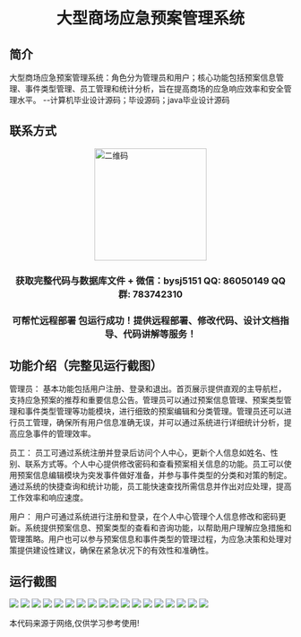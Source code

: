 <p><h1 align="center">大型商场应急预案管理系统</h1></p>

## 简介
大型商场应急预案管理系统：角色分为管理员和用户；核心功能包括预案信息管理、事件类型管理、员工管理和统计分析，旨在提高商场的应急响应效率和安全管理水平。    --计算机毕业设计源码；毕设源码；java毕业设计源码


## 联系方式
<img src="https://bs-1329754181.cos.ap-shanghai.myqcloud.com/wx.jpg" alt="二维码" style="display: block; margin: 0 auto;" width="200px">
<p><h3 align="center">获取完整代码与数据库文件 + 微信：bysj5151 QQ: 86050149 QQ群: 783742310</h3></p>
<p><h3 align="center">可帮忙远程部署 包运行成功！提供远程部署、修改代码、设计文档指导、代码讲解等服务！</h3></p>

## 功能介绍（完整见运行截图）
管理员： 基本功能包括用户注册、登录和退出。首页展示提供直观的主导航栏，支持应急预案的推荐和重要信息公告。管理员可以通过预案信息管理、预案类型管理和事件类型管理等功能模块，进行细致的预案编辑和分类管理。管理员还可以进行员工管理，确保所有用户信息准确无误，并可以通过系统进行详细统计分析，提高应急事件的管理效率。

员工： 员工可通过系统注册并登录后访问个人中心，更新个人信息如姓名、性别、联系方式等。个人中心提供修改密码和查看预案相关信息的功能。员工可以使用预案信息编辑模块为突发事件做好准备，并参与事件类型的分类和对策的制定。通过系统的快捷查询和统计功能，员工能快速查找所需信息并作出对应处理，提高工作效率和响应速度。

用户： 用户可通过系统进行注册和登录，在个人中心管理个人信息修改和密码更新。系统提供预案信息、预案类型的查看和咨询功能，以帮助用户理解应急措施和管理策略。用户也可以参与预案信息和事件类型的管理过程，为应急决策和处理对策提供建设性建议，确保在紧急状况下的有效性和准确性。


## 运行截图
![](https://bs-1329754181.cos.ap-shanghai.myqcloud.com/spring/LargeShoppingMallEmergencyPlanManagementSystem/img/001.jpg)
![](https://bs-1329754181.cos.ap-shanghai.myqcloud.com/spring/LargeShoppingMallEmergencyPlanManagementSystem/img/002.jpg)
![](https://bs-1329754181.cos.ap-shanghai.myqcloud.com/spring/LargeShoppingMallEmergencyPlanManagementSystem/img/003.jpg)
![](https://bs-1329754181.cos.ap-shanghai.myqcloud.com/spring/LargeShoppingMallEmergencyPlanManagementSystem/img/004.jpg)
![](https://bs-1329754181.cos.ap-shanghai.myqcloud.com/spring/LargeShoppingMallEmergencyPlanManagementSystem/img/005.jpg)
![](https://bs-1329754181.cos.ap-shanghai.myqcloud.com/spring/LargeShoppingMallEmergencyPlanManagementSystem/img/006.jpg)
![](https://bs-1329754181.cos.ap-shanghai.myqcloud.com/spring/LargeShoppingMallEmergencyPlanManagementSystem/img/007.jpg)
![](https://bs-1329754181.cos.ap-shanghai.myqcloud.com/spring/LargeShoppingMallEmergencyPlanManagementSystem/img/008.jpg)
![](https://bs-1329754181.cos.ap-shanghai.myqcloud.com/spring/LargeShoppingMallEmergencyPlanManagementSystem/img/009.jpg)
![](https://bs-1329754181.cos.ap-shanghai.myqcloud.com/spring/LargeShoppingMallEmergencyPlanManagementSystem/img/010.jpg)
![](https://bs-1329754181.cos.ap-shanghai.myqcloud.com/spring/LargeShoppingMallEmergencyPlanManagementSystem/img/011.jpg)
![](https://bs-1329754181.cos.ap-shanghai.myqcloud.com/spring/LargeShoppingMallEmergencyPlanManagementSystem/img/012.jpg)
![](https://bs-1329754181.cos.ap-shanghai.myqcloud.com/spring/LargeShoppingMallEmergencyPlanManagementSystem/img/013.jpg)
![](https://bs-1329754181.cos.ap-shanghai.myqcloud.com/spring/LargeShoppingMallEmergencyPlanManagementSystem/img/014.jpg)
![](https://bs-1329754181.cos.ap-shanghai.myqcloud.com/spring/LargeShoppingMallEmergencyPlanManagementSystem/img/015.jpg)
![](https://bs-1329754181.cos.ap-shanghai.myqcloud.com/spring/LargeShoppingMallEmergencyPlanManagementSystem/img/016.jpg)
![](https://bs-1329754181.cos.ap-shanghai.myqcloud.com/spring/LargeShoppingMallEmergencyPlanManagementSystem/img/017.jpg)
![](https://bs-1329754181.cos.ap-shanghai.myqcloud.com/spring/LargeShoppingMallEmergencyPlanManagementSystem/img/018.jpg)

<p>本代码来源于网络,仅供学习参考使用!</p>
